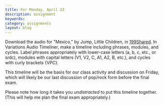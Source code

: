 ```yaml
---
title: For Monday, April 22
description: assignment
keywords: 
category: assignments
layout: blog
---
```


Download the audio for "Mexico," by Jump, Little Children, in [199Shared][199]. In Variations Audio Timeliner, make a timeline including phrases, modules, and cycles. Label phrases appropriately with lower-case letters (a, b, c, etc., or srdc), modules with capital letters (V1, V2, C, A1, A2, B, etc.), and cycles with curly brackets {VPC}.

This timeline will be the basis for our class activity and discussion on Friday, which will likely be our last discussion of pop/rock form before the final exam.

Please note how long it takes you *undistracted* to put this timeline together. (This will help me plan the final exam appropriately.)



[199]: https://www.dropbox.com/sh/omndwi56cmizz7r/JBH7G88bch